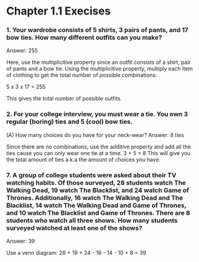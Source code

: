 # Chapter 1.1 Execises
### 1. Your wardrobe consists of 5 shirts, 3 pairs of pants, and 17 bow ties. How many different outfits can you make?

 Answer: 255

Here, use the multiplicitive property since an outfit consists of a shirt, pair of pants and a bow tie.
Using the multiplicitive property, multiply each item of clothing to get the total number of possible combinations:

5 x 3 x 17 = 255

This gives the total number of possible  outfits.


### 2. For your college interview, you must wear a tie. You own 3 regular (boring) ties and 5 (cool) bow ties.
(A) How many choices do you have for your neck-wear?
Answer: 8 ties

Since there are no combinations, use the additive property and add all the ties cause you can only wear one tie at a time. 
3 + 5 = 8 
This will give you the total amount of ties a.k.a the amount of choices you have.

### 7. A group of college students were asked about their TV watching habits. Of those surveyed, 28 students watch The Walking Dead, 19 watch The Blacklist, and 24 watch Game of Thrones. Additionally, 16 watch The Walking Dead and The Blacklist, 14 watch The Walking Dead and Game of Thrones, and 10 watch The Blacklist and Game of Thrones. There are 8 students who watch all three shows. How many students surveyed watched at least one of the shows?

Answer: 39

Use a venn diagram:
28 + 19 + 24 - 16 - 14 - 10 + 8 = 39